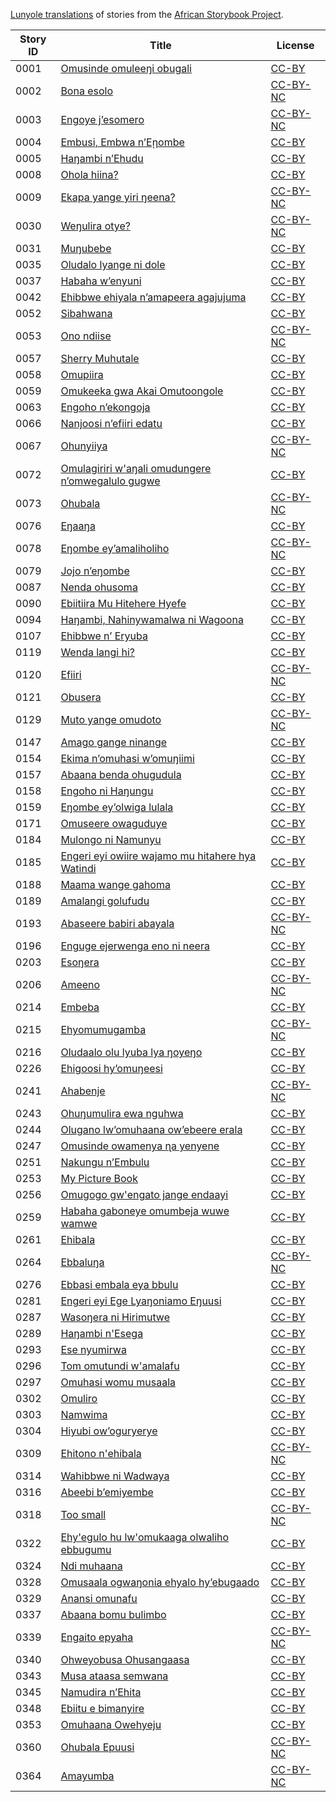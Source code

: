 [Lunyole translations](http://my.africanstorybook.org/language/lunyole) of stories from the [African Storybook Project](http://my.africanstorybook.org).

Story ID | Title | License
-------- | ----- | -------
0001 | [Omusinde omuleeŋi obugali](http://africanstorybook.org/stories/omusinde-omuleeŋi-obugali) | [CC-BY](https://creativecommons.org/licenses/by/3.0/)
0002 | [Bona esolo](http://africanstorybook.org/stories/bona-esolo) | [CC-BY-NC](https://creativecommons.org/licenses/by-nc/3.0/)
0003 | [Engoye j’esomero](http://africanstorybook.org/stories/engoye-j’esomero) | [CC-BY-NC](https://creativecommons.org/licenses/by-nc/3.0/)
0004 | [Embusi, Embwa n’Eῃombe](http://africanstorybook.org/stories/embusi-embwa-n’eῃombe) | [CC-BY](https://creativecommons.org/licenses/by/3.0/)
0005 | [Haŋambi n’Ehudu](http://africanstorybook.org/stories/haŋambi-n’ehudu) | [CC-BY](https://creativecommons.org/licenses/by/3.0/)
0008 | [Ohola hiina?](http://africanstorybook.org/reader.php?id=21099&d=0&a=1) | [CC-BY](https://creativecommons.org/licenses/by/3.0/)
0009 | [Ekapa yange yiri ŋeena?](http://africanstorybook.org/stories/ekapa-yange-yiri-ŋeena) | [CC-BY-NC](https://creativecommons.org/licenses/by-nc/3.0/)
0030 | [Weŋulira otye?](http://africanstorybook.org/stories/weŋulira-otye) | [CC-BY-NC](https://creativecommons.org/licenses/by-nc/3.0/)
0031 | [Muŋubebe](http://africanstorybook.org/stories/muŋubebe) | [CC-BY](https://creativecommons.org/licenses/by/3.0/)
0035 | [Oludalo lyange ni dole](http://africanstorybook.org/stories/oludalo-lyange-ni-dole) | [CC-BY](https://creativecommons.org/licenses/by/3.0/)
0037 | [Habaha w’enyuni](http://africanstorybook.org/stories/habaha-w’enyuni) | [CC-BY](https://creativecommons.org/licenses/by/3.0/)
0042 | [Ehibbwe ehiyala n’amapeera agajujuma](http://africanstorybook.org/stories/ehibbwe-ehiyala-n’amapeera-agajujuma) | [CC-BY](https://creativecommons.org/licenses/by/3.0/)
0052 | [Sibahwana](http://africanstorybook.org/stories/sibahwana) | [CC-BY](https://creativecommons.org/licenses/by/3.0/)
0053 | [Ono ndiise](http://africanstorybook.org/stories/ono-ndiise) | [CC-BY-NC](https://creativecommons.org/licenses/by-nc/3.0/)
0057 | [Sherry Muhutale](http://africanstorybook.org/stories/sherry-muhutale) | [CC-BY](https://creativecommons.org/licenses/by/3.0/)
0058 | [Omupiira](http://africanstorybook.org/stories/omupiira) | [CC-BY](https://creativecommons.org/licenses/by/3.0/)
0059 | [Omukeeka gwa Akai Omutoongole](http://africanstorybook.org/stories/omukeeka-gwa-akai-omutoongole) | [CC-BY](https://creativecommons.org/licenses/by/3.0/)
0063 | [Engoho n’ekongoja](http://africanstorybook.org/stories/engoho-n’ekongoja) | [CC-BY](https://creativecommons.org/licenses/by/4.0/)
0066 | [Nanjoosi n’efiiri edatu](http://africanstorybook.org/stories/nanjoosi-n’efiiri-edatu) | [CC-BY](https://creativecommons.org/licenses/by/3.0/)
0067 | [Ohunyiiya](http://africanstorybook.org/stories/ohunyiiya) | [CC-BY-NC](https://creativecommons.org/licenses/by-nc/3.0/)
0072 | [Omulagiriri w'aŋali omudungere n’omwegalulo gugwe](http://africanstorybook.org/stories/omulagiriri-waŋali-omudungere-n’omwegalulo-gugwe) | [CC-BY](https://creativecommons.org/licenses/by/3.0/)
0073 | [Ohubala](http://africanstorybook.org/stories/ohubala) | [CC-BY-NC](https://creativecommons.org/licenses/by-nc/3.0/)
0076 | [Eŋaaŋa](http://africanstorybook.org/stories/eŋaaŋ) | [CC-BY](https://creativecommons.org/licenses/by/3.0/)
0078 | [Eŋombe ey’amaliholiho](http://africanstorybook.org/stories/eŋombe-ey’amaliholiho) | [CC-BY-NC](https://creativecommons.org/licenses/by-nc/3.0/)
0079 | [Jojo n’eŋombe](http://africanstorybook.org/stories/jojo-n%E2%80%99e%C5%8Bombe) | [CC-BY](https://creativecommons.org/licenses/by/3.0/)
0087 | [Nenda ohusoma](http://africanstorybook.org/stories/nenda-ohusoma) | [CC-BY](https://creativecommons.org/licenses/by/3.0/)
0090 | [Ebiitiira Mu Hitehere Hyefe](http://africanstorybook.org/stories/ebiitiira-mu-hitehere-hyefe) | [CC-BY](https://creativecommons.org/licenses/by/4.0/)
0094 | [Haŋambi, Nahinywamalwa ni Wagoona](http://africanstorybook.org/stories/haŋambi-nahinywamalwa-ni-wagoona) | [CC-BY](https://creativecommons.org/licenses/by/3.0/)
0107 | [Ehibbwe n’ Eryuba](http://africanstorybook.org/stories/ehibbwe-n’-eryuba) | [CC-BY](https://creativecommons.org/licenses/by/3.0/)
0119 | [Wenda langi hi?](http://africanstorybook.org/stories/wenda-langi-hi) | [CC-BY](https://creativecommons.org/licenses/by/4.0/)
0120 | [Efiiri](http://africanstorybook.org/stories/efiiri-0) | [CC-BY-NC](https://creativecommons.org/licenses/by-nc/3.0/)
0121 | [Obusera](http://africanstorybook.org/stories/obusera) | [CC-BY](https://creativecommons.org/licenses/by/3.0/)
0129 | [Muto yange omudoto](http://africanstorybook.org/stories/muto-yange-omudoto) | [CC-BY-NC](https://creativecommons.org/licenses/by-nc/3.0/)
0147 | [Amago gange ninange](http://africanstorybook.org/stories/amago-gange-ninange) | [CC-BY](https://creativecommons.org/licenses/by/3.0/)
0154 | [Ekima n’omuhasi w’omuŋiimi](http://africanstorybook.org/stories/ekima-n’omuhasi-w’omuŋiimi) | [CC-BY](https://creativecommons.org/licenses/by/3.0/)
0157 | [Abaana benda ohugudula](http://africanstorybook.org/stories/abaana-benda-ohugudula-0) | [CC-BY](https://creativecommons.org/licenses/by/3.0/)
0158 | [Engoho ni Haŋungu](http://africanstorybook.org/stories/engoho-ni-haŋungu) | [CC-BY](https://creativecommons.org/licenses/by/3.0/)
0159 | [Eŋombe ey’olwiga lulala](http://africanstorybook.org/stories/eŋombe-ey’olwiga-lulala) | [CC-BY](https://creativecommons.org/licenses/by/3.0/)
0171 | [Omuseere owaguduye](http://africanstorybook.org/stories/omuseere-owaguduye-0) | [CC-BY](https://creativecommons.org/licenses/by/3.0/)
0184 | [Mulongo ni Namunyu](http://africanstorybook.org/stories/mulongo-ni-namunyu) | [CC-BY](https://creativecommons.org/licenses/by/3.0/)
0185 | [Engeri eyi owiire wajamo mu hitahere hya Watindi](http://africanstorybook.org/stories/engeri-eyi-owiire-wajamo-mu-hitahere-hya-watindi) | [CC-BY](https://creativecommons.org/licenses/by/3.0/)
0188 | [Maama wange gahoma](http://africanstorybook.org/stories/maama-wange-gahoma-1) | [CC-BY](https://creativecommons.org/licenses/by/3.0/)
0189 | [Amalangi golufudu](http://africanstorybook.org/stories/amalangi-golufudu) | [CC-BY](https://creativecommons.org/licenses/by/4.0/)
0193 | [Abaseere babiri abayala](http://africanstorybook.org/stories/abaseere-babiri-abayala) | [CC-BY-NC](https://creativecommons.org/licenses/by-nc/3.0/)
0196 | [Enguge ejerwenga eno ni neera](http://africanstorybook.org/stories/enguge-ejerwenga-eno-ni-neera) | [CC-BY](https://creativecommons.org/licenses/by/3.0/)
0203 | [Esoŋera](http://africanstorybook.org/stories/esoŋera) | [CC-BY](https://creativecommons.org/licenses/by/3.0/)
0206 | [Ameeno](http://africanstorybook.org/stories/ameeno) | [CC-BY-NC](https://creativecommons.org/licenses/by-nc/3.0/)
0214 | [Embeba](http://africanstorybook.org/stories/embeba-0) | [CC-BY](https://creativecommons.org/licenses/by/3.0/)
0215 | [Ehyomumugamba](http://africanstorybook.org/stories/ehyomumugamba) | [CC-BY-NC](https://creativecommons.org/licenses/by-nc/3.0/)
0216 | [Oludaalo olu lyuba lya ŋoyeŋo](http://africanstorybook.org/stories/oludaalo-olu-lyuba-lya-%C5%8Boye%C5%8Bo) | [CC-BY](https://creativecommons.org/licenses/by/4.0/)
0226 | [Ehigoosi hy’omuŋeesi](http://africanstorybook.org/stories/ehigoosi-hy’omuŋeesi) | [CC-BY](https://creativecommons.org/licenses/by/3.0/)
0241 | [Ahabenje](http://africanstorybook.org/stories/ahabenje) | [CC-BY-NC](https://creativecommons.org/licenses/by-nc/3.0/)
0243 | [Ohuŋumulira ewa nguhwa](http://africanstorybook.org/stories/ohu%C5%8Bumulira-ewa-nguhwa) | [CC-BY](https://creativecommons.org/licenses/by/4.0/)
0244 | [Olugano lw’omuhaana ow’ebeere erala](http://africanstorybook.org/stories/olugano-lw’omuhaana-ow’ebeere-erala) | [CC-BY](https://creativecommons.org/licenses/by/3.0/)
0247 | [Omusinde owamenya ɳa yenyene](http://africanstorybook.org/stories/omusinde-owamenya-ɳa-yenyene) | [CC-BY](https://creativecommons.org/licenses/by/3.0/)
0251 | [Nakungu n’Embulu](http://africanstorybook.org/stories/nakungu-n’embulu-0) | [CC-BY](https://creativecommons.org/licenses/by/3.0/)
0253 | [My Picture Book](http://africanstorybook.org/stories/my-picture-book-1) | [CC-BY](https://creativecommons.org/licenses/by/4.0/)
0256 | [Omugogo gw'engato jange endaayi](http://africanstorybook.org/stories/omugogo-gwengato-jange-endaayi) | [CC-BY](https://creativecommons.org/licenses/by/4.0/)
0259 | [Habaha gaboneye omumbeja wuwe wamwe](http://africanstorybook.org/stories/habaha-gaboneye-omumbeja-wuwe-wamwe) | [CC-BY](https://creativecommons.org/licenses/by/3.0/)
0261 | [Ehibala](http://africanstorybook.org/stories/ehibala) | [CC-BY](https://creativecommons.org/licenses/by/3.0/)
0264 | [Ebbaluŋa](http://africanstorybook.org/stories/ebbaluŋ) | [CC-BY-NC](https://creativecommons.org/licenses/by-nc/3.0/)
0276 | [Ebbasi embala eya bbulu](http://africanstorybook.org/stories/ebbasi-embala-eya-bbulu-0) | [CC-BY](https://creativecommons.org/licenses/by/4.0/)
0281 | [Engeri eyi Ege Lyaŋoniamo Eŋuusi](http://africanstorybook.org/stories/engeri-eyi-ege-lyaŋoniamo-eŋuusi) | [CC-BY](https://creativecommons.org/licenses/by/3.0/)
0287 | [Wasoŋera ni Hirimutwe](http://africanstorybook.org/stories/wasoŋera-ni-hirimutwe) | [CC-BY](https://creativecommons.org/licenses/by/3.0/)
0289 | [Haŋambi n'Esega](http://africanstorybook.org/stories/haŋambi-nesega) | [CC-BY](https://creativecommons.org/licenses/by/3.0/)
0293 | [Ese nyumirwa](http://africanstorybook.org/stories/ese-nyumirwa) | [CC-BY](https://creativecommons.org/licenses/by/3.0/)
0296 | [Tom omutundi w'amalafu ](http://africanstorybook.org/stories/tom-omutundi-wamalafu) | [CC-BY](https://creativecommons.org/licenses/by/4.0/)
0297 | [Omuhasi womu musaala](http://africanstorybook.org/stories/omuhasi-womu-musaala) | [CC-BY](https://creativecommons.org/licenses/by/3.0/)
0302 | [Omuliro](http://africanstorybook.org/stories/omuliro-0) | [CC-BY](https://creativecommons.org/licenses/by/3.0/)
0303 | [Namwima](http://africanstorybook.org/stories/namwima) | [CC-BY](https://creativecommons.org/licenses/by/3.0/)
0304 | [Hiyubi ow’oguryerye](http://africanstorybook.org/stories/hiyubi-ow’oguryerye) | [CC-BY](https://creativecommons.org/licenses/by/4.0/)
0309 | [Ehitono n'ehibala](http://africanstorybook.org/stories/ehitono-nehibala) | [CC-BY-NC](https://creativecommons.org/licenses/by-nc/3.0/)
0314 | [Wahibbwe ni Wadwaya](http://africanstorybook.org/stories/wahibbwe-ni-wadwaya) | [CC-BY](https://creativecommons.org/licenses/by/4.0/)
0316 | [Abeebi b’emiyembe](http://africanstorybook.org/stories/abeebi-b’emiyembe) | [CC-BY](https://creativecommons.org/licenses/by/3.0/)
0318 | [Too small](http://africanstorybook.org/stories/too-small-0) | [CC-BY-NC](https://creativecommons.org/licenses/by-nc/3.0/)
0322 | [Ehy'egulo hu lw'omukaaga olwaliho ebbugumu](http://africanstorybook.org/stories/ehyegulo-hu-lwomukaaga-olwaliho-ebbugumu-0) | [CC-BY](https://creativecommons.org/licenses/by/3.0/)
0324 | [Ndi muhaana](http://africanstorybook.org/stories/ndi-muhaana-0) | [CC-BY](https://creativecommons.org/licenses/by/4.0/)
0328 | [Omusaala ogwaŋonia ehyalo hy’ebugaado](http://africanstorybook.org/stories/omusaala-ogwaŋonia-ehyalo-hy’ebugaado) | [CC-BY](https://creativecommons.org/licenses/by/3.0/)
0329 | [Anansi omunafu](http://africanstorybook.org/stories/anansi-omunafu) | [CC-BY](https://creativecommons.org/licenses/by/3.0/)
0337 | [Abaana bomu bulimbo](http://africanstorybook.org/stories/abaana-bomu-bulimbo) | [CC-BY](https://creativecommons.org/licenses/by/3.0/)
0339 | [Engaito epyaha](http://africanstorybook.org/stories/engaito-epyaha) | [CC-BY-NC](https://creativecommons.org/licenses/by-nc/3.0/)
0340 | [Ohweyobusa Ohusangaasa](http://africanstorybook.org/stories/ohweyobusa-ohusangaasa) | [CC-BY](https://creativecommons.org/licenses/by/3.0/)
0343 | [Musa ataasa semwana](http://africanstorybook.org/stories/musa-ataasa-semwana) | [CC-BY](https://creativecommons.org/licenses/by/3.0/)
0345 | [Namudira n’Ehita](http://africanstorybook.org/stories/namudira-n’ehita) | [CC-BY](https://creativecommons.org/licenses/by/3.0/)
0348 | [Ebiitu e bimanyire](http://africanstorybook.org/stories/ebiitu-e-bimanyire) | [CC-BY](https://creativecommons.org/licenses/by/3.0/)
0353 | [Omuhaana Owehyeju](http://africanstorybook.org/stories/omuhaana-owehyeju) | [CC-BY](https://creativecommons.org/licenses/by/3.0/)
0360 | [Ohubala Epuusi](http://africanstorybook.org/stories/ohubala-epuusi) | [CC-BY-NC](https://creativecommons.org/licenses/by-nc/4.0/)
0364 | [Amayumba](http://africanstorybook.org/stories/amayumba-1) | [CC-BY-NC](https://creativecommons.org/licenses/by-nc/3.0/)

